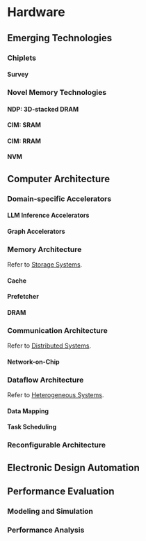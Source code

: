 # Hardware

## Emerging Technologies

### Chiplets

#### Survey

### Novel Memory Technologies

#### NDP: 3D-stacked DRAM

#### CIM: SRAM

#### CIM: RRAM

#### NVM

## Computer Architecture

### Domain-specific Accelerators

#### LLM Inference Accelerators

#### Graph Accelerators

### Memory Architecture

Refer to [Storage Systems](Software.md/#storage-systems).

#### Cache

#### Prefetcher

#### DRAM

### Communication Architecture

Refer to [Distributed Systems](Software.md/#distributed-systems).

#### Network-on-Chip

### Dataflow Architecture

Refer to [Heterogeneous Systems](Software.md/#heterogeneous-systems).

#### Data Mapping

#### Task Scheduling

### Reconfigurable Architecture

## Electronic Design Automation

## Performance Evaluation

### Modeling and Simulation

### Performance Analysis

